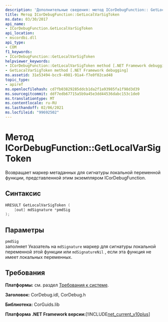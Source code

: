 ```yaml
---
description: 'Дополнительные сведения: метод ICorDebugFunction:: GetLocalVarSigToken'
title: Метод ICorDebugFunction::GetLocalVarSigToken
ms.date: 03/30/2017
api_name:
- ICorDebugFunction.GetLocalVarSigToken
api_location:
- mscordbi.dll
api_type:
- COM
f1_keywords:
- ICorDebugFunction::GetLocalVarSigToken
helpviewer_keywords:
- ICorDebugFunction::GetLocalVarSigToken method [.NET Framework debugging]
- GetLocalVarSigToken method [.NET Framework debugging]
ms.assetid: 31e53494-bcc9-4981-91a4-f7e0f02cad48
topic_type:
- apiref
ms.openlocfilehash: cd7fb03829285ddcb1da2f1a93985fa1f98d3d39
ms.sourcegitcommit: ddf7edb67715a5b9a45e3dd44536dabc153c1de0
ms.translationtype: MT
ms.contentlocale: ru-RU
ms.lasthandoff: 02/06/2021
ms.locfileid: "99692502"
---
```

# <a name="icordebugfunctiongetlocalvarsigtoken-method"></a>Метод ICorDebugFunction::GetLocalVarSigToken

Возвращает маркер метаданных для сигнатуры локальной переменной функции, представленной этим экземпляром ICorDebugFunction.  
  
## <a name="syntax"></a>Синтаксис  
  
```cpp  
HRESULT GetLocalVarSigToken (  
    [out] mdSignature *pmdSig  
);  
```  
  
## <a name="parameters"></a>Параметры  

 `pmdSig`  
 заполняет Указатель на `mdSignature` маркер для сигнатуры локальной переменной этой функции или `mdSignatureNil` , если эта функция не имеет локальных переменных.  
  
## <a name="requirements"></a>Требования  

 **Платформы:** см. раздел [Требования к системе](../../get-started/system-requirements.md).  
  
 **Заголовок:** CorDebug.idl, CorDebug.h  
  
 **Библиотека:** CorGuids.lib  
  
 **Платформа .NET Framework версии:**[!INCLUDE[net_current_v10plus](../../../../includes/net-current-v10plus-md.md)]
